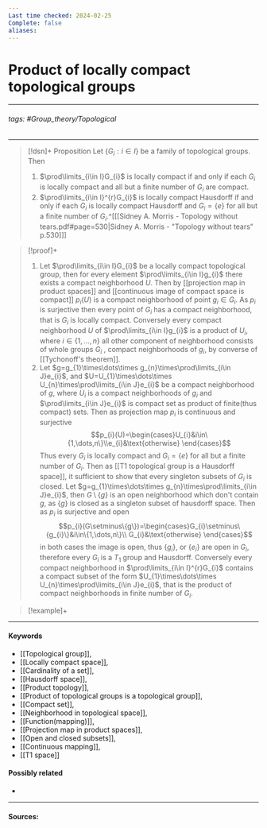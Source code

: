 ```yaml
---
Last time checked: 2024-02-25
Complete: false
aliases:
---
```

# Product of locally compact topological groups
***
###### tags: #Group_theory/Topological 
***
>[!dsn]+ Proposition
>Let $\{G_{i}:i\in I\}$ be a family of topological groups. Then
>1. $\prod\limits_{i\in I}G_{i}$ is locally compact if and only if each $G_{i}$ is locally compact and all but a finite number of $G_{i}$ are compact.
>2. $\prod\limits_{i\in I}^{r}G_{i}$ is locally compact Hausdorff if and only if each $G_{i}$ is locally compact Hausdorff and $G_{i}=\{e\}$ for all but a finite number of $G_{i}$.^[[[Sidney A. Morris - Topology without tears.pdf#page=530|Sidney A. Morris - "Topology without tears" p.530]]]

>[!proof]+
>1. Let $\prod\limits_{i\in I}G_{i}$ be a locally compact topological group, then for every element $\prod\limits_{i\in I}g_{i}$ there exists a compact neighborhood $U$. Then by [[projection map in product spaces]] and [[continuous image of compact space is compact]] $p_{i}(U)$ is a compact neighborhood of point $g_{i}\in G_{i}$. As $p_{i}$ is surjective then every point of $G_{i}$ has a compact neighborhood, that is $G_{i}$ is locally compact.
>   ${}$
>   Conversely every compact neighborhood $U$ of $\prod\limits_{i\in I}g_{i}$ is a product of $U_{i}$, where $i\in\{1,\dots,n\}$ all other component of neighborhood consists of whole groups $G_{i}$ , compact neighborhoods of $g_{i}$, by converse of [[Tychonoff's theorem]].
>2. Let $g=g_{1}\times\dots\times g_{n}\times\prod\limits_{i\in J}e_{i}$, and $U=U_{1}\times\dots\times U_{n}\times\prod\limits_{i\in J}e_{i}$ be a compact neighborhood of $g$, where $U_{i}$ is a compact neighborhoods of $g_{i}$ and $\prod\limits_{i\in J}e_{i}$ is compact set as product of finite(thus compact) sets. Then as projection map $p_{i}$ is continuous and surjective
>   $$p_{i}(U)=\begin{cases}U_{i}&i\in\{1,\dots,n\}\\e_{i}&\text{otherwise} \end{cases}$$ 
>   Thus every $G_{i}$ is locally compact and $G_{i}=\{e\}$ for all but a finite number of $G_{i}$.
>   Then as [[T1 topological group is a Hausdorff space]], it sufficient to show that every singleton subsets of $G_{i}$ is closed.
>   Let $g=g_{1}\times\dots\times g_{n}\times\prod\limits_{i\in J}e_{i}$, then $G\setminus\{g\}$ is an open neighborhood which don't contain $g$, as $\{g\}$ is closed as a singleton subset of hausdorff space. Then as $p_{i}$ is surjective and open 
>   $$p_{i}(G\setminus\{g\})=\begin{cases}G_{i}\setminus\{g_{i}\}&i\in\{1,\dots,n\}\\ G_{i}&\text{otherwise} \end{cases}$$
>   in both cases the image is open, thus $\{g_{i}\}$, or $\{e_{i}\}$ are open in $G_{i}$, therefore every $G_{i}$ is a $T_{1}$ group and Hausdorff. 
>   ${}$
>   Conversely every compact neighborhood in $\prod\limits_{i\in I}^{r}G_{i}$ contains a compact subset of the form $U_{1}\times\dots\times U_{n}\times\prod\limits_{i\in J}e_{i}$, that is the product of compact neighborhoods in finite number of $G_{i}$. 

>[!example]+ 
>
***
#### Keywords
- [[Topological group]],
- [[Locally compact space]],
- [[Cardinality of a set]],
- [[Hausdorff space]],
- [[Product topology]],
- [[Product of topological groups is a topological group]],
- [[Compact set]],
- [[Neighborhood in topological space]],
- [[Function(mapping)]],
- [[Projection map in product spaces]],
- [[Open and closed subsets]],
- [[Continuous mapping]],
- [[T1 space]]
#### Possibly related
- 
***
#### Sources: